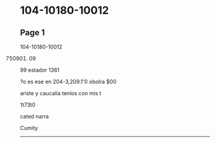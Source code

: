 # 104-10180-10012

## Page 1

104-10180-10012

750901. 09

99 estador 1361

?o es ese en 204-3,209.1'0 obolra $00

ariste y caucalia tenlos con mis t

1t73t0

cated narra

Cumity

---

